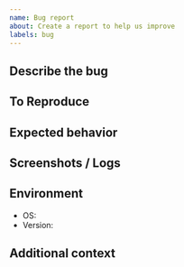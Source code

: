 ```yaml
---
name: Bug report
about: Create a report to help us improve
labels: bug
---
```


## Describe the bug

## To Reproduce

## Expected behavior

## Screenshots / Logs

## Environment
- OS:
- Version:

## Additional context
